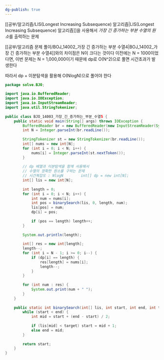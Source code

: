 ```yaml
---
dg-publish: true
---
```

[[공부/알고리즘/LIS(Longest Increasing Subsequence) 알고리즘\|LIS(Longest Increasing Subsequence) 알고리즘]]을 사용해서 *가장 긴 증가하는 부분 수열의 원소*를 출력하는 문제

[[공부/알고리즘 문제 풀이/BOJ_14002_가장 긴 증가하는 부분 수열4\|BOJ_14002_가장 긴 증가하는 부분 수열4]]와의 차이점은 N이 크다는 것이다
이전에는 N = 1000이었다면, 이번 문제는 N = 1,000,000이기 때문에
dp로 O(N^2)으로 풀면 시간초과가 발생한다

따라서 dp + 이분탐색을 활용해 O(NlogN)으로 풀어야 한다

```java
package solve.BJO;  
  
import java.io.BufferedReader;  
import java.io.IOException;  
import java.io.InputStreamReader;  
import java.util.StringTokenizer;  
  
public class BJO_14003_가장_긴_증가하는_부분_수열5 {  
    public static void main(String[] args) throws IOException {  
        BufferedReader br = new BufferedReader(new InputStreamReader(System.in));  
        int N = Integer.parseInt(br.readLine());  
  
        StringTokenizer st = new StringTokenizer(br.readLine());  
        int[] nums = new int[N];  
        for (int i = 0; i < N; i++) {  
            nums[i] = Integer.parseInt(st.nextToken());  
        }  
  
        // dp 배열과 이분탐색을 함께 사용해서  
        // 수열의 정확한 원소를 구하는 문제  
        // 시간복잡도 : NlogN        int[] dp = new int[N];  
        int[] lis = new int[N];  
  
        int length = 0;  
        for (int i = 0; i < N; i++) {  
            int num = nums[i];  
            int pos = binarySearch(lis, 0, length, num);  
            lis[pos] = num;  
            dp[i] = pos;  
  
            if (pos == length) length++;  
        }  
  
        System.out.println(length);  
  
        int[] res = new int[length];  
        length--;  
        for (int i = N - 1; i >= 0; i--) {  
            if (dp[i] == length) {  
                res[length] = nums[i];  
                length--;  
            }  
        }  
  
        for (int num : res) {  
            System.out.print(num + " ");  
        }  
    }  
  
    public static int binarySearch(int[] lis, int start, int end, int target) {  
        while (start < end) {  
            int mid = start + (end - start) / 2;  
  
            if (lis[mid] < target) start = mid + 1;  
            else end = mid;  
        }  
  
        return start;  
    }  
}
```